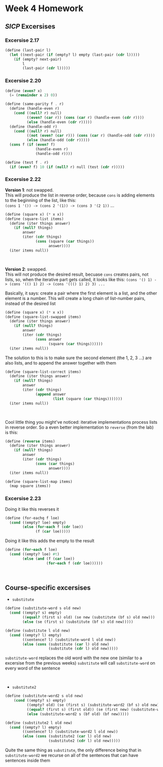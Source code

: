 # Week 4 Homework

## *SICP* Excersises
### Excersise 2.17
```scheme
(define (last-pair l)
  (let ((next-pair (if (empty? l) empty (last-pair (cdr l)))))
    (if (empty? next-pair)
        l
        (last-pair (cdr l)))))
```
### Excersise 2.20
```scheme
(define (even? x)
  (= (remainder x 2) 0))

(define (same-parity f . r)
  (define (handle-even r)
    (cond ((null? r) null)
          ((even? (car r)) (cons (car r) (handle-even (cdr r))))
          (else (handle-even (cdr r)))))
  (define (handle-odd r)
    (cond ((null? r) null)
          ((not (even? (car r))) (cons (car r) (handle-odd (cdr r))))
          (else (handle-odd (cdr r)))))
  (cons f (if (even? f)
              (handle-even r)
              (handle-odd r))))

(define (test f . r)
  (if (even? f) 10 (if (null? r) null (test (cdr r)))))
```
### Excersise 2.22

**Version 1**: not swapped.\
This will produce the list in reverse order, because `cons` is adding elements to the beginning of the list, like this:\
`(cons 1 '()) -> (cons 2 '(1)) -> (cons 3 '(2 1))` ...

```scheme
(define (square x) (* x x))
(define (square-list items)
  (define (iter things answer)
    (if (null? things)
        answer
        (iter (cdr things)
              (cons (square (car things))
                    answer))))
  (iter items null))
```
&nbsp;

**Version 2**: swapped.\
This will not produce the desired result, becuase `cons` creates pairs, not lists, so, when the iterative part gets called, it looks like this:
`(cons '() 1) -> (cons '(() 1) 2) -> (cons '((() 1) 2) 3) ...`

Basically, it says: create a pair where the first element is a list, and the other element is a number. This will create a long chain of list-number pairs, instead of the desired list

```scheme
(define (square x) (* x x))
(define (square-list-swapped items)
  (define (iter things answer)
    (if (null? things)
        answer
        (iter (cdr things)
              (cons answer
                    (square (car things))))))
  (iter items null))
```

The solution to this is to make sure the second element (the 1, 2, 3 ...) are also lists, and to append the answer together with them

```scheme
(define (square-list-correct items)
  (define (iter things answer)
    (if (null? things)
        answer
        (iter (cdr things)
              (append answer
                      (list (square (car things)))))))
  (iter items null))
```

&nbsp;

Cool little thing you might've noticed: iterative implementations process lists in reverse order. So a even better implementation to `reverse` (from the lab) is this:
```scheme
(define (reverse items)
  (define (iter things answer)
    (if (null? things)
        answer
        (iter (cdr things)
              (cons (car things)
                    answer))))
  (iter items null))

(define (square-list-map items)
  (map square items))
```
### Excersise 2.23

Doing it like this reverses it
```scheme
(define (for-eachq f loe)
  (cond ((empty? loe) empty)
        (else (for-each f (cdr loe))
              (f (car loe)))))
```
Doing it like this adds the empty to the result
```scheme
(define (for-each f loe)
  (cond ((empty? loe) #t)
        (else (and (f (car loe))
                   (for-each f (cdr loe))))))
```

&nbsp;

## Course-specific excersises
* `substitute`
```scheme
(define (substitute-word s old new)
  (cond ((empty? s) empty)
        ((equal? (first s) old) (se new (substitute (bf s) old new)))
        (else (se (first s) (substitute (bf s) old new)))))

(define (substitute l old new)
  (cond ((empty? l) empty)
        ((sentence? l) (substitute-word l old new))
        (else (cons (substitute (car l) old new)
                    (substitute (cdr l) old new)))))
```
`substitute-word` replaces the old word with the new one (similar to a excersise from the previous weeks)
`substitute` will call `substitute-word` on every word of the sentence

&nbsp;
* `substitute2`

```scheme
(define (substitute-word2 s old new)
    (cond ((empty? s) empty)
          ((empty? old) (se (first s) (substitute-word2 (bf s) old new)))
          ((equal? (first s) (first old)) (se (first new) (substitute-word2 (bf s) old new)))
          (else (substitute-word2 s (bf old) (bf new)))))

(define (substitute2 l old new)
  (cond ((empty? l) empty)
        ((sentence? l) (substitute-word2 l old new))
        (else (cons (substitute2 (car l) old new)
                    (substitute2 (cdr l) old new)))))
```
Quite the same thing as `substitute`, the only difference being that in `substitute-word2` we recurse on all of the sentences that can have sentences inside them

